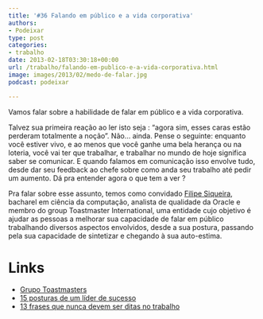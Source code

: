 ```yaml
---
title: '#36 Falando em público e a vida corporativa'
authors:
- Podeixar
type: post
categories:
- trabalho
date: 2013-02-18T03:30:18+00:00
url: /trabalho/falando-em-publico-e-a-vida-corporativa.html
image: images/2013/02/medo-de-falar.jpg
podcast: podeixar

---
```

Vamos falar sobre a habilidade de falar em público e a vida corporativa.

Talvez sua primeira reação ao ler isto seja : &#8220;agora sim, esses caras estão perderam totalmente a noção&#8221;. Não&#8230; ainda. Pense o seguinte: enquanto você estiver vivo, e ao menos que você ganhe uma bela herança ou na loteria, você vai ter que trabalhar, e trabalhar no mundo de hoje significa saber se comunicar. E quando falamos em comunicação isso envolve tudo, desde dar seu feedback ao chefe sobre como anda seu trabalho até pedir um aumento. Dá pra entender agora o que tem a ver ?

Pra falar sobre esse assunto, temos como convidado <a href="http://ca.linkedin.com/in/filipesiqueira" target="_blank">Filipe Siqueira</a>, bacharel em ciência da computação, analista de qualidade da Oracle e membro do group Toastmaster International, uma entidade cujo objetivo é ajudar as pessoas a melhorar sua capacidade de falar em público trabalhando diversos aspectos envolvidos, desde a sua postura, passando pela sua capacidade de sintetizar e chegando à sua auto-estima.

# Links

  * <a href="http://www.toastmasters.org/" target="_blank">Grupo Toastmasters</a>
  * <a href="https://economia.terra.com.br/forbes-confira-15-posturas-de-um-lider-de-sucesso,e828025f3e790410VgnCLD200000bbcceb0aRCRD.html" target="_blank">15 posturas de um líder de sucesso</a>
  * <a href="https://economia.terra.com.br/forbes-confira-13-frases-que-nunca-devem-ser-ditas-no-trabalho,c038025f3e790410VgnCLD200000bbcceb0aRCRD.html" target="_blank">13 frases que nunca devem ser ditas no trabalho</a>